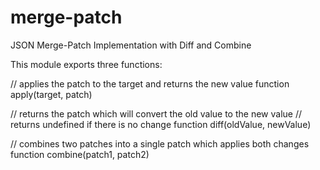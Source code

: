 # merge-patch

JSON Merge-Patch Implementation with Diff and Combine

This module exports three functions:

//  applies the patch to the target and returns the new value
function apply(target, patch)

//  returns the patch which will convert the old value to the new value
//  returns undefined if there is no change
function diff(oldValue, newValue)

//  combines two patches into a single patch which applies both changes
function combine(patch1, patch2)

